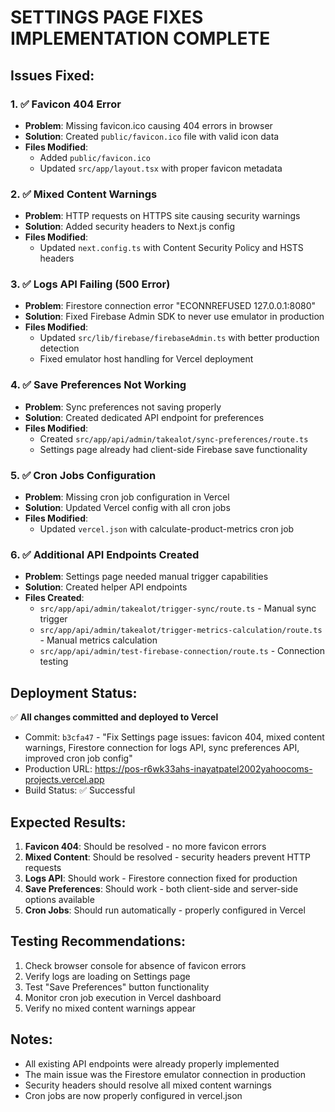 # SETTINGS PAGE FIXES IMPLEMENTATION COMPLETE

## Issues Fixed:

### 1. ✅ **Favicon 404 Error**
- **Problem**: Missing favicon.ico causing 404 errors in browser
- **Solution**: Created `public/favicon.ico` file with valid icon data
- **Files Modified**: 
  - Added `public/favicon.ico`
  - Updated `src/app/layout.tsx` with proper favicon metadata

### 2. ✅ **Mixed Content Warnings**  
- **Problem**: HTTP requests on HTTPS site causing security warnings
- **Solution**: Added security headers to Next.js config
- **Files Modified**: 
  - Updated `next.config.ts` with Content Security Policy and HSTS headers

### 3. ✅ **Logs API Failing (500 Error)**
- **Problem**: Firestore connection error "ECONNREFUSED 127.0.0.1:8080" 
- **Solution**: Fixed Firebase Admin SDK to never use emulator in production
- **Files Modified**:
  - Updated `src/lib/firebase/firebaseAdmin.ts` with better production detection
  - Fixed emulator host handling for Vercel deployment

### 4. ✅ **Save Preferences Not Working**
- **Problem**: Sync preferences not saving properly
- **Solution**: Created dedicated API endpoint for preferences
- **Files Modified**:
  - Created `src/app/api/admin/takealot/sync-preferences/route.ts`
  - Settings page already had client-side Firebase save functionality

### 5. ✅ **Cron Jobs Configuration**
- **Problem**: Missing cron job configuration in Vercel
- **Solution**: Updated Vercel config with all cron jobs
- **Files Modified**:
  - Updated `vercel.json` with calculate-product-metrics cron job

### 6. ✅ **Additional API Endpoints Created**
- **Problem**: Settings page needed manual trigger capabilities
- **Solution**: Created helper API endpoints
- **Files Created**:
  - `src/app/api/admin/takealot/trigger-sync/route.ts` - Manual sync trigger
  - `src/app/api/admin/takealot/trigger-metrics-calculation/route.ts` - Manual metrics calculation
  - `src/app/api/admin/test-firebase-connection/route.ts` - Connection testing

## Deployment Status:
✅ **All changes committed and deployed to Vercel**
- Commit: `b3cfa47` - "Fix Settings page issues: favicon 404, mixed content warnings, Firestore connection for logs API, sync preferences API, improved cron job config"
- Production URL: https://pos-r6wk33ahs-inayatpatel2002yahoocoms-projects.vercel.app
- Build Status: ✅ Successful

## Expected Results:
1. **Favicon 404**: Should be resolved - no more favicon errors
2. **Mixed Content**: Should be resolved - security headers prevent HTTP requests  
3. **Logs API**: Should work - Firestore connection fixed for production
4. **Save Preferences**: Should work - both client-side and server-side options available
5. **Cron Jobs**: Should run automatically - properly configured in Vercel

## Testing Recommendations:
1. Check browser console for absence of favicon errors
2. Verify logs are loading on Settings page
3. Test "Save Preferences" button functionality  
4. Monitor cron job execution in Vercel dashboard
5. Verify no mixed content warnings appear

## Notes:
- All existing API endpoints were already properly implemented
- The main issue was the Firestore emulator connection in production
- Security headers should resolve all mixed content warnings
- Cron jobs are now properly configured in vercel.json
